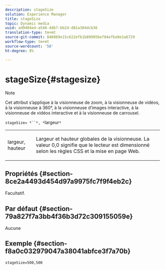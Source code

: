 ```yaml
---
description: stageSize
solution: Experience Manager
title: stageSize
topic: Dynamic media
uuid: ad9404e4-a546-4db7-bb2d-d81a304dcb36
translation-type: tm+mt
source-git-commit: 846069e15c622efb1b899956ef84efba9e1a6729
workflow-type: tm+mt
source-wordcount: '58'
ht-degree: 8%

---
```



# stageSize{#stagesize}

>[!NOTE]
>
>Cet attribut s’applique à la visionneuse de zoom, à la visionneuse de vidéos, à la visionneuse à 360°, à la visionneuse d’images interactive, à la visionneuse de vidéos interactive et à la visionneuse de carrousel.

`stageSize= *``*, *`largeur`*`

<table id="table_0070E5402099428DBEA2A900CADB2BAA"> 
 <tbody> 
  <tr> 
   <td colname="col1"> <p><span class="codeph"> <span class="varname"> largeur</span>,<span class="varname">  hauteur</span></span> </p> </td> 
   <td colname="col2"> <p> Largeur et hauteur globales de la visionneuse. La valeur <span class="codeph"> 0,0</span> signifie que le lecteur est dimensionné selon les règles CSS et la mise en page Web. </p> </td> 
  </tr> 
 </tbody> 
</table>

## Propriétés {#section-8ce2a4493d454d97a9975fc7f9f4eb2c}

Facultatif.

## Par défaut {#section-79a827f7a3bb4f36b3d72c309155059e}

Aucune

## Exemple {#section-f8a0c032979047a38041abfce3f7a70b}

`stageSize=500,500`
